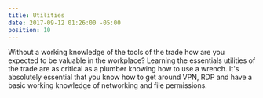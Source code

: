```yaml
---
title: Utilities
date: 2017-09-12 01:26:00 -05:00
position: 10
---
```


Without a working knowledge of the tools of the trade how are you expected to be valuable in the workplace? Learning the essentials utilities of the trade are as critical as a plumber knowing how to use a wrench. It's absolutely essential that you know how to get around VPN, RDP and have a basic working knowledge of networking and file permissions.